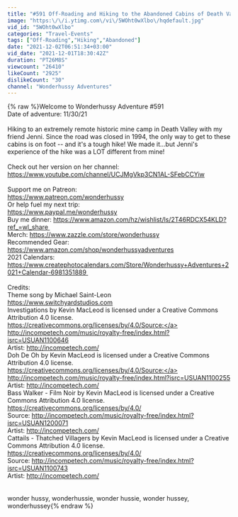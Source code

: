 ```yaml
---
title: "#591 Off-Roading and Hiking to the Abandoned Cabins of Death Valley's Lemoigne Canyon"
image: "https:\/\/i.ytimg.com\/vi\/5WOht0wXlbo\/hqdefault.jpg"
vid_id: "5WOht0wXlbo"
categories: "Travel-Events"
tags: ["Off-Roading","Hiking","Abandoned"]
date: "2021-12-02T06:51:34+03:00"
vid_date: "2021-12-01T18:30:42Z"
duration: "PT26M8S"
viewcount: "26410"
likeCount: "2925"
dislikeCount: "30"
channel: "Wonderhussy Adventures"
---
```

{% raw %}Welcome to Wonderhussy Adventure #591<br />Date of adventure: 11/30/21<br /><br />Hiking to an extremely remote historic mine camp in Death Valley with my friend Jenni. Since the road was closed in 1994, the only way to get to these cabins is on foot -- and it's a tough hike! We made it...but Jenni's experience of the hike was a LOT different from mine! <br /><br />Check out her version on her channel: <br /><a rel="nofollow" target="blank" href="https://www.youtube.com/channel/UCJMgVkp3CN1AL-SFebCCYiw">https://www.youtube.com/channel/UCJMgVkp3CN1AL-SFebCCYiw</a><br /><br />Support me on Patreon: <br /><a rel="nofollow" target="blank" href="https://www.patreon.com/wonderhussy">https://www.patreon.com/wonderhussy</a>   <br />Or help fuel my next trip: <br /><a rel="nofollow" target="blank" href="https://www.paypal.me/wonderhussy">https://www.paypal.me/wonderhussy</a>   <br />Buy me dinner: <a rel="nofollow" target="blank" href="https://www.amazon.com/hz/wishlist/ls/2T46RDCX54KLD?ref_=wl_share ">https://www.amazon.com/hz/wishlist/ls/2T46RDCX54KLD?ref_=wl_share </a><br />Merch: <a rel="nofollow" target="blank" href="https://www.zazzle.com/store/wonderhussy">https://www.zazzle.com/store/wonderhussy</a> <br />Recommended Gear: <a rel="nofollow" target="blank" href="https://www.amazon.com/shop/wonderhussyadventures">https://www.amazon.com/shop/wonderhussyadventures</a>   <br />2021 Calendars: <a rel="nofollow" target="blank" href="https://www.createphotocalendars.com/Store/Wonderhussy+Adventures+2021+Calendar-6981351889 ">https://www.createphotocalendars.com/Store/Wonderhussy+Adventures+2021+Calendar-6981351889 </a><br /><br />Credits:<br />Theme song by Michael Saint-Leon<br /><a rel="nofollow" target="blank" href="https://www.switchyardstudios.com">https://www.switchyardstudios.com</a><br />Investigations by Kevin MacLeod is licensed under a Creative Commons Attribution 4.0 license. <a rel="nofollow" target="blank" href="https://creativecommons.org/licenses/by/4.0/Source:">https://creativecommons.org/licenses/by/4.0/Source:</a> <a rel="nofollow" target="blank" href="http://incompetech.com/music/royalty-free/index.html?isrc=USUAN1100646">http://incompetech.com/music/royalty-free/index.html?isrc=USUAN1100646</a><br />Artist: <a rel="nofollow" target="blank" href="http://incompetech.com/">http://incompetech.com/</a><br />Doh De Oh by Kevin MacLeod is licensed under a Creative Commons Attribution 4.0 license. <a rel="nofollow" target="blank" href="https://creativecommons.org/licenses/by/4.0/Source:">https://creativecommons.org/licenses/by/4.0/Source:</a> <a rel="nofollow" target="blank" href="http://incompetech.com/music/royalty-free/index.html?isrc=USUAN1100255">http://incompetech.com/music/royalty-free/index.html?isrc=USUAN1100255</a><br />Artist: <a rel="nofollow" target="blank" href="http://incompetech.com/">http://incompetech.com/</a><br />Bass Walker - Film Noir by Kevin MacLeod is licensed under a Creative Commons Attribution 4.0 license. <a rel="nofollow" target="blank" href="https://creativecommons.org/licenses/by/4.0/">https://creativecommons.org/licenses/by/4.0/</a><br />Source: <a rel="nofollow" target="blank" href="http://incompetech.com/music/royalty-free/index.html?isrc=USUAN1200071">http://incompetech.com/music/royalty-free/index.html?isrc=USUAN1200071</a><br />Artist: <a rel="nofollow" target="blank" href="http://incompetech.com/">http://incompetech.com/</a><br />Cattails - Thatched Villagers by Kevin MacLeod is licensed under a Creative Commons Attribution 4.0 license. <a rel="nofollow" target="blank" href="https://creativecommons.org/licenses/by/4.0/">https://creativecommons.org/licenses/by/4.0/</a><br />Source: <a rel="nofollow" target="blank" href="http://incompetech.com/music/royalty-free/index.html?isrc=USUAN1100743">http://incompetech.com/music/royalty-free/index.html?isrc=USUAN1100743</a><br />Artist: <a rel="nofollow" target="blank" href="http://incompetech.com/">http://incompetech.com/</a><br /><br /><br />wonder hussy, wonderhussie, wonder hussie, wonder hussey, wonderhussey{% endraw %}
